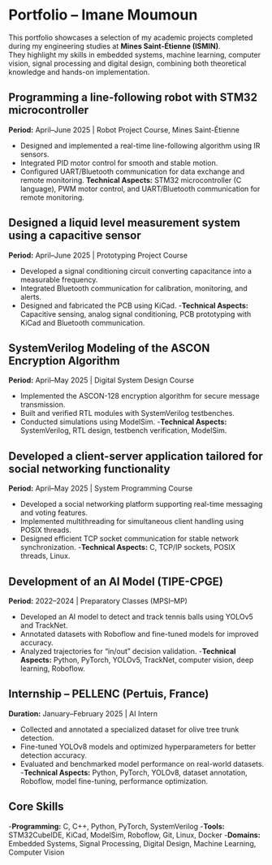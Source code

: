 # Portfolio – Imane Moumoun

This portfolio showcases a selection of my academic projects completed during my engineering studies at **Mines Saint-Étienne (ISMIN)**.  
They highlight my skills in embedded systems, machine learning, computer vision, signal processing and digital design, combining both theoretical knowledge and hands-on implementation.

## Programming a line-following robot with STM32 microcontroller

**Period:** April–June 2025 | Robot Project Course, Mines Saint-Étienne
- Designed and implemented a real-time line-following algorithm using IR sensors.
- Integrated PID motor control for smooth and stable motion.
- Configured UART/Bluetooth communication for data exchange and remote monitoring.
  **Technical Aspects:** STM32 microcontroller (C language), PWM motor control, and UART/Bluetooth communication for remote monitoring.
  
## Designed a liquid level measurement system using a capacitive sensor
**Period:** April–June 2025 | Prototyping Project Course
- Developed a signal conditioning circuit converting capacitance into a measurable frequency.
- Integrated Bluetooth communication for calibration, monitoring, and alerts.
- Designed and fabricated the PCB using KiCad.
-**Technical Aspects:** Capacitive sensing, analog signal conditioning, PCB prototyping with KiCad and Bluetooth communication.  

## SystemVerilog Modeling of the ASCON Encryption Algorithm
**Period:** April–May 2025 | Digital System Design Course
- Implemented the ASCON-128 encryption algorithm for secure message transmission.
- Built and verified RTL modules with SystemVerilog testbenches.
- Conducted simulations using ModelSim. 
-**Technical Aspects:** SystemVerilog, RTL design, testbench verification, ModelSim.
  
## Developed a client-server application tailored for social networking functionality
**Period:** April–May 2025 | System Programming Course
- Developed a social networking platform supporting real-time messaging and voting features.
- Implemented multithreading for simultaneous client handling using POSIX threads.
- Designed efficient TCP socket communication for stable network synchronization.
-**Technical Aspects:** C, TCP/IP sockets, POSIX threads, Linux.

## Development of an AI Model (TIPE-CPGE)
**Period:** 2022–2024 | Preparatory Classes (MPSI–MP)
- Developed an AI model to detect and track tennis balls using YOLOv5 and TrackNet.
- Annotated datasets with Roboflow and fine-tuned models for improved accuracy.
- Analyzed trajectories for “in/out” decision validation.
-**Technical Aspects:** Python, PyTorch, YOLOv5, TrackNet, computer vision, deep learning, Roboflow.

## Internship – PELLENC (Pertuis, France)
**Duration:** January–February 2025 | AI Intern
- Collected and annotated a specialized dataset for olive tree trunk detection.
- Fine-tuned YOLOv8 models and optimized hyperparameters for better detection accuracy.
- Evaluated and benchmarked model performance on real-world datasets.
-**Technical Aspects:** Python, PyTorch, YOLOv8, dataset annotation, Roboflow, model fine-tuning, performance optimization.

## Core Skills
-**Programming:** C, C++, Python, PyTorch, SystemVerilog
-**Tools:** STM32CubeIDE, KiCad, ModelSim, Roboflow, Git, Linux, Docker
-**Domains:** Embedded Systems, Signal Processing, Digital Design, Machine Learning, Computer Vision


